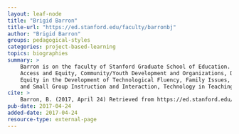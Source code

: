 ```yaml
---
layout: leaf-node
title: "Brigid Barron"
title-url: "https://ed.stanford.edu/faculty/barronbj"
author: "Brigid Barron"
groups: pedagogical-styles
categories: project-based-learning
topics: biographies
summary: >
    Barron is on the faculty of Stanford Graduate School of Education. Her research interests are
    Access and Equity, Community/Youth Development and Organizations, Design Experiments,
    Equity in the Development of Technological Fluency, Family Issues, School as a Context of Human Development,
    and Small Group Instruction and Interaction, Technology in Teaching and Learning.
cite: >
    Barron, B. (2017, April 24) Retrieved from https://ed.stanford.edu/faculty/barronbj
pub-date: 2017-04-24
added-date: 2017-04-24
resource-type: external-page
---
```

